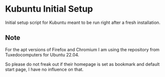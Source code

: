 # Kubuntu Initial Setup

Initial setup script for Kubuntu meant to be run right after a fresh installation.

## Note

For the apt versions of Firefox and Chromium I am using the repository from Tuxedocomputers for Ubuntu 22.04.

So please do not freak out if their homepage is set as bookmark and default start page, I have no influence on that.
